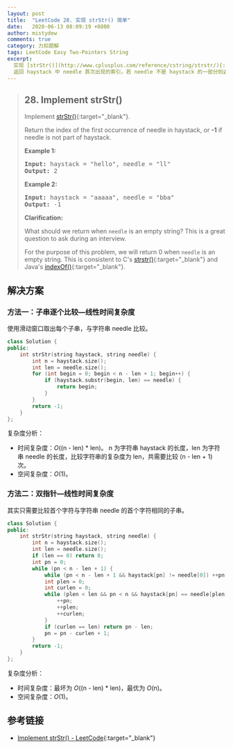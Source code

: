 ```yaml
---
layout: post
title:  "LeetCode 28. 实现 strStr() 简单"
date:   2020-06-13 08:09:19 +0800
author: mistydew
comments: true
category: 力扣题解
tags: LeetCode Easy Two-Pointers String
excerpt:
  实现 [strStr()](http://www.cplusplus.com/reference/cstring/strstr/){:target="_blank"}。<br>
  返回 haystack 中 needle 首次出现的索引，若 needle 不是 haystack 的一部分则返回 -1。
---
```

> ## 28. Implement strStr()
> 
> Implement [strStr()](http://www.cplusplus.com/reference/cstring/strstr/){:target="_blank"}.
> 
> Return the index of the first occurrence of needle in haystack, or **-1** if
> needle is not part of haystack.
> 
> **Example 1:**
> 
> <pre>
> <strong>Input:</strong> haystack = "hello", needle = "ll"
> <strong>Output:</strong> 2
> </pre>
> 
> **Example 2:**
> 
> <pre>
> <strong>Input:</strong> haystack = "aaaaa", needle = "bba"
> <strong>Output:</strong> -1
> </pre>
> 
> **Clarification:**
> 
> What should we return when `needle` is an empty string? This is a great
> question to ask during an interview.
> 
> For the purpose of this problem, we will return 0 when `needle` is an empty
> string. This is consistent to C's [strstr()](http://www.cplusplus.com/reference/cstring/strstr/){:target="_blank"}
> and Java's [indexOf()](https://docs.oracle.com/javase/7/docs/api/java/lang/String.html#indexOf(java.lang.String)){:target="_blank"}.

## 解决方案

### 方法一：子串逐个比较—线性时间复杂度

使用滑动窗口取出每个子串，与字符串 needle 比较。

```cpp
class Solution {
public:
    int strStr(string haystack, string needle) {
        int n = haystack.size();
        int len = needle.size();
        for (int begin = 0; begin < n - len + 1; begin++) {
            if (haystack.substr(begin, len) == needle) {
                return begin;
            }
        }
        return -1;
    }
};
```

复杂度分析：
* 时间复杂度：*O*((n - len) * len)。
  n 为字符串 haystack 的长度，len 为字符串 needle 的长度，比较字符串的复杂度为 len，共需要比较 (n - len + 1) 次。
* 空间复杂度：*O*(1)。

### 方法二：双指针—线性时间复杂度

其实只需要比较首个字符与字符串 needle 的首个字符相同的子串。

```cpp
class Solution {
public:
    int strStr(string haystack, string needle) {
        int n = haystack.size();
        int len = needle.size();
        if (len == 0) return 0;
        int pn = 0;
        while (pn < n - len + 1) {
            while (pn < n - len + 1 && haystack[pn] != needle[0]) ++pn;
            int plen = 0;
            int curlen = 0;
            while (plen < len && pn < n && haystack[pn] == needle[plen]) {
                ++pn;
                ++plen;
                ++curlen;
            }
            if (curlen == len) return pn - len;
            pn = pn - curlen + 1;
        }
        return -1;
    }
};
```

复杂度分析：
* 时间复杂度：最坏为 *O*((n - len) * len)，最优为 *O*(n)。
* 空间复杂度：*O*(1)。

## 参考链接

* [Implement strStr() - LeetCode](https://leetcode.com/problems/implement-strstr/){:target="_blank"}
